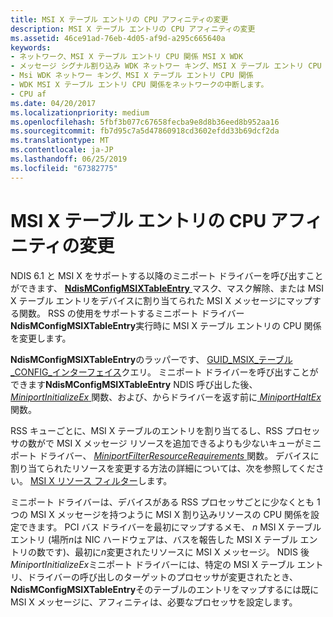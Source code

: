 ```yaml
---
title: MSI X テーブル エントリの CPU アフィニティの変更
description: MSI X テーブル エントリの CPU アフィニティの変更
ms.assetid: 46ce91ad-76eb-4d05-af9d-a295c665640a
keywords:
- ネットワーク、MSI X テーブル エントリ CPU 関係 MSI X WDK
- メッセージ シグナル割り込み WDK ネットワー キング、MSI X テーブル エントリ CPU 関係
- Msi WDK ネットワー キング、MSI X テーブル エントリ CPU 関係
- WDK MSI X テーブル エントリ CPU 関係をネットワークの中断します。
- CPU af
ms.date: 04/20/2017
ms.localizationpriority: medium
ms.openlocfilehash: 5fbf3b077c67658fecba9e8d8b36eed8b952aa16
ms.sourcegitcommit: fb7d95c7a5d47860918cd3602efdd33b69dcf2da
ms.translationtype: MT
ms.contentlocale: ja-JP
ms.lasthandoff: 06/25/2019
ms.locfileid: "67382775"
---
```

# <a name="changing-the-cpu-affinity-of-msi-x-table-entries"></a>MSI X テーブル エントリの CPU アフィニティの変更





NDIS 6.1 と MSI X をサポートする以降のミニポート ドライバーを呼び出すことができます、 [ **NdisMConfigMSIXTableEntry** ](https://docs.microsoft.com/windows-hardware/drivers/ddi/content/ndis/nf-ndis-ndismconfigmsixtableentry)マスク、マスク解除、または MSI X テーブル エントリをデバイスに割り当てられた MSI X メッセージにマップする関数。 RSS の使用をサポートするミニポート ドライバー **NdisMConfigMSIXTableEntry**実行時に MSI X テーブル エントリの CPU 関係を変更します。

**NdisMConfigMSIXTableEntry**のラッパーです、 [GUID\_MSIX\_テーブル\_CONFIG\_インターフェイス](https://msdn.microsoft.com/library/windows/hardware/ff546563)クエリ。 ミニポート ドライバーを呼び出すことができます**NdisMConfigMSIXTableEntry** NDIS 呼び出した後、 [ *MiniportInitializeEx* ](https://docs.microsoft.com/windows-hardware/drivers/ddi/content/ndis/nc-ndis-miniport_initialize)関数、および、からドライバーを返す前に[ *MiniportHaltEx* ](https://docs.microsoft.com/windows-hardware/drivers/ddi/content/ndis/nc-ndis-miniport_halt)関数。

RSS キューごとに、MSI X テーブルのエントリを割り当てるし、RSS プロセッサの数がで MSI X メッセージ リソースを追加できるよりも少ないキューがミニポート ドライバー、 [ *MiniportFilterResourceRequirements* ](https://docs.microsoft.com/windows-hardware/drivers/ddi/content/ndis/nc-ndis-miniport_pnp_irp)関数。 デバイスに割り当てられたリソースを変更する方法の詳細については、次を参照してください。 [MSI X リソース フィルター](msi-x-resource-filtering.md)します。

ミニポート ドライバーは、デバイスがある RSS プロセッサごとに少なくとも 1 つの MSI X メッセージを持つように MSI X 割り込みリソースの CPU 関係を設定できます。 PCI バス ドライバーを最初にマップするメモ、 *n* MSI X テーブル エントリ (場所*n*は NIC ハードウェアは、バスを報告した MSI X テーブル エントリの数です)、最初に*n*変更されたリソースに MSI X メッセージ。 NDIS 後*MiniportInitializeEx*ミニポート ドライバーには、特定の MSI X テーブル エントリ、ドライバーの呼び出しのターゲットのプロセッサが変更されたとき、 **NdisMConfigMSIXTableEntry**そのテーブルのエントリをマップするには既に MSI X メッセージに、アフィニティは、必要なプロセッサを設定します。

 

 





